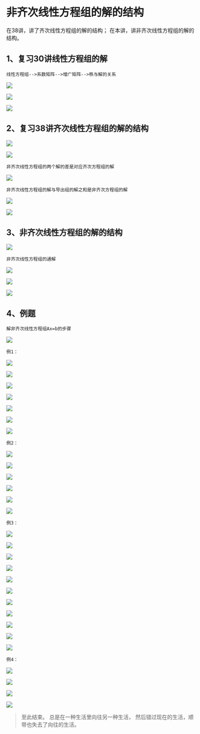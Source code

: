 # 非齐次线性方程组的解的结构 #

在38讲，讲了齐次线性方程组的解的结构；
在本讲，讲非齐次线性方程组的解的结构。

## 1、复习30讲线性方程组的解 ##

	线性方程组-->系数矩阵-->增广矩阵-->秩与解的关系

![](images/040/20180403110150.png)

![](images/040/20180403110215.png)

![](images/040/20180403110310.png)

## 2、复习38讲齐次线性方程组的解的结构 ##

![](images/040/20180403110458.png)

![](images/040/20180403110521.png)

	非齐次线性方程组的两个解的差是对应齐次方程组的解

![](images/040/20180403110732.png)

	非齐次线性方程组的解与导出组的解之和是非齐次方程组的解

![](images/040/20180403111327.png)

![](images/040/20180403111532.png)

## 3、非齐次线性方程组的解的结构 ##

![](images/040/20180403111726.png)

	非齐次线性方程组的通解

![](images/040/20180403112103.png)

![](images/040/20180403112250.png)

![](images/040/20180403112318.png)

## 4、例题 ##

	解非齐次线性方程组Ax=b的步骤

![](images/040/20180403112535.png)

	例1：

![](images/040/20180403112649.png)

![](images/040/20180403112846.png)

![](images/040/20180403113015.png)

![](images/040/20180403113150.png)

![](images/040/20180403113221.png)

![](images/040/20180403113328.png)

![](images/040/20180403114012.png)

	例2：

![](images/040/20180403114106.png)

![](images/040/20180403114151.png)

![](images/040/20180403114254.png)

![](images/040/20180403114315.png)

![](images/040/20180403114358.png)

![](images/040/20180403114453.png)

	例3：

![](images/040/20180403114542.png)

![](images/040/20180403114633.png)

![](images/040/20180403114745.png)

![](images/040/20180403114907.png)

![](images/040/20180403114947.png)

![](images/040/20180403115024.png)

![](images/040/20180403115151.png)

![](images/040/20180403115314.png)

![](images/040/20180403115429.png)

![](images/040/20180403115450.png)

![](images/040/20180403115514.png)

	例4：

![](images/040/20180403115609.png)

![](images/040/20180403115801.png)

![](images/040/20180403115854.png)

![](images/040/20180403115936.png)

> 至此结束。 总是在一种生活里向往另一种生活， 然后错过现在的生活，顺带也失去了向往的生活。
